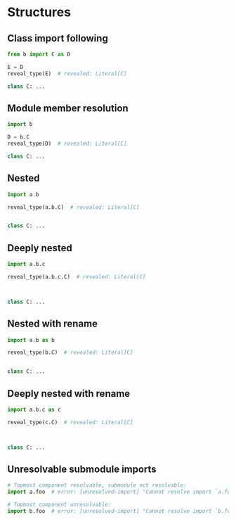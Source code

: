 # Structures

## Class import following

```py
from b import C as D

E = D
reveal_type(E)  # revealed: Literal[C]
```

```py path=b.py
class C: ...
```

## Module member resolution

```py
import b

D = b.C
reveal_type(D)  # revealed: Literal[C]
```

```py path=b.py
class C: ...
```

## Nested

```py
import a.b

reveal_type(a.b.C)  # revealed: Literal[C]
```

```py path=a/__init__.py
```

```py path=a/b.py
class C: ...
```

## Deeply nested

```py
import a.b.c

reveal_type(a.b.c.C)  # revealed: Literal[C]
```

```py path=a/__init__.py
```

```py path=a/b/__init__.py
```

```py path=a/b/c.py
class C: ...
```

## Nested with rename

```py
import a.b as b

reveal_type(b.C)  # revealed: Literal[C]
```

```py path=a/__init__.py
```

```py path=a/b.py
class C: ...
```

## Deeply nested with rename

```py
import a.b.c as c

reveal_type(c.C)  # revealed: Literal[C]
```

```py path=a/__init__.py
```

```py path=a/b/__init__.py
```

```py path=a/b/c.py
class C: ...
```

## Unresolvable submodule imports

```py
# Topmost component resolvable, submodule not resolvable:
import a.foo  # error: [unresolved-import] "Cannot resolve import `a.foo`"

# Topmost component unresolvable:
import b.foo  # error: [unresolved-import] "Cannot resolve import `b.foo`"
```

```py path=a/__init__.py
```
